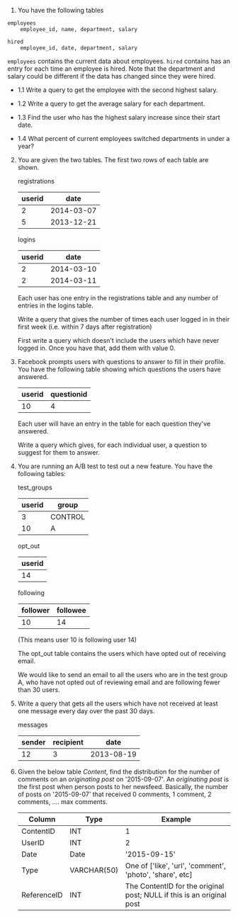 1. You have the following tables

```
employees
    employee_id, name, department, salary

hired
    employee_id, date, department, salary
```

`employees` contains the current data about employees. `hired` contains has an entry for each time an employee is hired. Note that the department and salary could be different if the data has changed since they were hired.

- 1.1 Write a query to get the employee with the second highest salary.

- 1.2 Write a query to get the average salary for each department.

- 1.3 Find the user who has the highest salary increase since their start date.

- 1.4 What percent of current employees switched departments in under a year?


2. You are given the two tables. The first two rows of each table are shown.

    registrations
    
    | userid | date       |
    | ------ | ---------- |
    |      2 | 2014-03-07 |
    |      5 | 2013-12-21 |

    logins
    
    | userid | date       |
    | ------ | ---------- |
    |      2 | 2014-03-10 |
    |      2 | 2014-03-11 |

    Each user has one entry in the registrations table and any number of entries in the logins table.

    Write a query that gives the number of times each user logged in in their first week (i.e. within 7 days after registration)

    First write a query which doesn't include the users which have never logged in. Once you have that, add them with value 0.


3. Facebook prompts users with questions to answer to fill in their profile. You have the following table showing which questions the users have answered.

    | userid | questionid |
    | ------ | ---------- |
    |     10 |          4 |

    Each user will have an entry in the table for each question they've answered.

    Write a query which gives, for each individual user, a question to suggest for them to answer.


4. You are running an A/B test to test out a new feature. You have the following tables:

    test_groups
    
    | userid | group   |
    | ------ | ------- |
    |      3 | CONTROL |
    |     10 |       A |

    opt_out
    
    | userid |
    | ------ |
    |     14 |

    following
    
    | follower | followee |
    | -------- | -------- |
    |       10 |       14 |
    
    (This means user 10 is following user 14)

    The opt_out table contains the users which have opted out of receiving email.

    We would like to send an email to all the users who are in the test group A, who have not opted out of reviewing email and are following fewer than 30 users.


5. Write a query that gets all the users which have not received at least one message every day over the past 30 days.

    messages
    
    | sender | recipient | date       |
    | ------ | --------- | ---------- |
    |     12 |         3 | 2013-08-19 |

6. Given the below table *Content*, find the distribution for the number of comments on an *originating post* on '2015-09-07'.
   An *originating post* is the first post when person posts to her newsfeed. Basically, the number of posts on '2015-09-07' that received 0 comments, 1 comment, 2 comments, .... max comments.

    | Column | Type | Example |
    | --- | --- | --- |
    | ContentID | INT | 1 |
    | UserID | INT | 2 |
    | Date | Date | '2015-09-15' |
    | Type | VARCHAR(50) | One of ['like', 'url', 'comment', 'photo', 'share', etc] |
    | ReferenceID | INT | The ContentID for the original post; NULL if this is an original post  |
